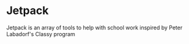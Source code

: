 # Jetpack 
 Jetpack is an array of tools to help with school work inspired by Peter Labadorf's Classy program
